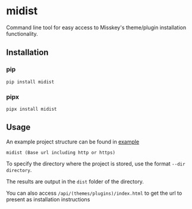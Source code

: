 # midist
Command line tool for easy access to Misskey's theme/plugin installation functionality.
## Installation
### pip
```
pip install midist
```
### pipx
```
pipx install midist
```
## Usage
An example project structure can be found in [example](/example)
```
midist (Base url including http or https)
```
To specify the directory where the project is stored, use the format `--dir directory`.

The results are output in the `dist` folder of the directory.

You can also access `/api/(themes/plugins)/index.html` to get the url to present as installation instructions